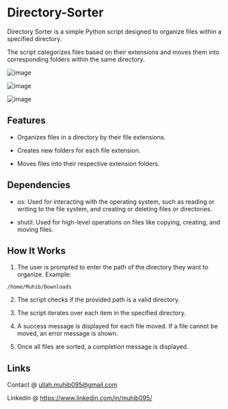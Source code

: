 # Directory-Sorter

Directory Sorter is a simple Python script designed to organize files within a specified directory. 

The script categorizes files based on their extensions and moves them into corresponding folders within the same directory.

![image](https://github.com/user-attachments/assets/44a78e03-b203-469c-ae85-d2574a603906)

![image](https://github.com/user-attachments/assets/d8c375ae-e08d-43c9-ac2c-5ed9effcaef6)

![image](https://github.com/user-attachments/assets/03f8e445-6547-4c18-9832-95f3da849f3d)

## Features

- Organizes files in a directory by their file extensions.

- Creates new folders for each file extension.

- Moves files into their respective extension folders.

## Dependencies

- os: Used for interacting with the operating system, such as reading or writing to the file system, and creating or deleting files or directories.

- shutil: Used for high-level operations on files like copying, creating, and moving files.

## How It Works

1. The user is prompted to enter the path of the directory they want to organize. Example:

```
/home/Muhib/Downloads
```

2. The script checks if the provided path is a valid directory. 

3. The script iterates over each item in the specified directory.

4. A success message is displayed for each file moved. If a file cannot be moved, an error message is shown.

5. Once all files are sorted, a completion message is displayed.

## Links

Contact @ ullah.muhib095@gmail.com

Linkedin @ https://www.linkedin.com/in/muhib095/
